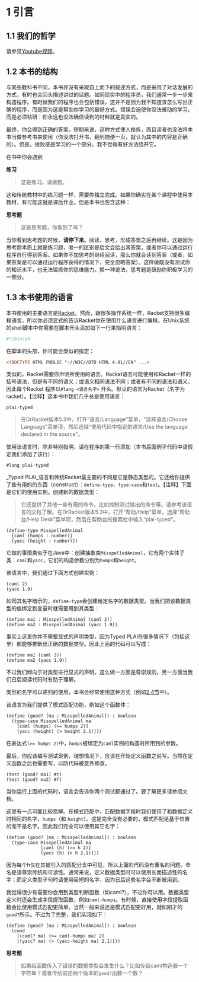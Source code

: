 # 1 引言

## 1.1 我们的哲学

请参见[Youtube视频](http://www.youtube.com/watch?v=3N__tvmZrzc)。

## 1.2 本书的结构

与某些教科书不同，本书并没有采取自上而下的叙述方式，而是采用了对话发展的方式，有时也会回头描述讲过的话题。如同现实中的程序员，我们通常一步一步来构造程序。有时候我们的程序也会包括错误，这并不是因为我不知道该怎么写出正确的程序，而是因为这是帮助你学习的最好方式。错误会迫使你没法被动的学习，而是必须钻研：你永远也没法确信读到的材料就是真实的。

最终，你会得到正确的答案。短期来说，这种方式使人挫折，而且读者也没法将本书当做参考书来使用（你没法打开书，翻到随便一页，就认为其中的内容是正确的）。但是，挫败感是学习的一个部分。我不觉得有好方法绕开它。

在书中你会遇到

__练习__
> 这是练习。请做题。

这和传统教材中的练习题一样，需要你独立完成。如果你确实在某个课程中使用本教材，有可能这就是课后作业。但是本书也包含这种：

__思考题__
> 这是思考题，你看到了吗？

当你看到思考题的时候，**请停下来**。阅读、思考，形成答案之后再继续。这是因为思考题本质上就是练习题，唯一的区别是后文会给出其答案，或者你可以通过运行程序自行得到答案。如果你不加思考的继续阅读，那么你就会读到答案（或者，如果答案是可以通过运行程序获得的情况下，完全忽略答案）。这样做既没有测试你的知识水平，也无法锻炼你的思维能力。换一种说法，思考题是鼓励你积极学习的一部分。

## 1.3 本书使用的语言

本书使用的主要语言是[Racket](http://www.racket-lang.org/)。然而，跟很多操作系统一样，Racket支持很多编程语言，所以你必须显式的告诉Racket你在使用什么语言进行编程。在Unix系统的shell脚本中你需要在脚本开头添加如下一行来指明语言：

```sh
#!/bin/sh
```

在脚本的头部，你可能会类似的指定：

```HTML
<!DOCTYPE HTML PUBLIC "-//W3C//DTD HTML 4.01//EN" ...>
```

类似的，Racket需要你声明所使用的语言。Racket语言可能使用和Racket一样的括号语法，但是有不同的语义；或语义相同语法不同；或者有不同的语法和语义。因此每个Racket 程序以`#lang <语言名字>` 开头。默认的语言为Racket（名字为racket）。【注释】这本书中我们几乎总是使用语言：

```text
plai-typed
```

> 在DrRacket版本5.3中，打开“语言/Language”菜单，“选择语言/Choose Language”菜单项，然后选择“使用代码中指定的语言/Use the language declared in the source”。

使用该语言时，除非特别指明，请在程序的第一行添加（本书后面例子代码中请假定我们添加了该行）：

```racket
#lang plai-typed
```

_Typed PLAI_语言和传统Racket最主要的不同是它是静态类型的。它还给你提供了些有用的的东西（construct）：`define-type`、`type-case`和`test`。【注释】下面是它们的使用实例。创建新的数据类型：

> 它还提供了其他一些有用的命令，比如控制测试输出的命令等。请参考该语言的文档了解。在DrRacket版本5.3中，打开“帮助/Help”菜单，选择“帮助台/Help Desk”菜单项，然后在帮助台的搜索栏中输入“plai-typed”。

```Racket
(define-type MisspelledAnimal
  [caml (humps : number)]
  [yacc (height : number)])
```

它做的事情类似于在Java中：创建抽象类`MisspelledAnimal`，它有两个实体子类：`caml`和`yacc`，它们的构造参数分别为`humps`和`height`。

该语言中，我们通过下面方式创建实例：

```racket
(caml 2)
(yacc 1.9)
```

如同其名字暗示的，`define-type`会创建给定名字的数据类型。当我们把该数据类型的值绑定到变量时就需要用到其类型：

```racket
(define ma1 : MisspelledAnimal (caml 2))
(define ma2 : MisspelledAnimal (yacc 1.9))
```

事实上这里你并不需要显式的声明类型，因为Typed PLAI在很多情况下（包括这里）都能够推断出正确的数据类型。因此上面的代码可以写成：

```racket
(define ma1 (caml 2))
(define ma2 (yacc 1.9))
```

不过我们倾向于对类型进行显式的声明。这么做一方面是尊崇规则，另一方面当我们日后阅读代码时有助于理解。

类型的名字可以递归的使用，本书会经常使用这种方式（例如[2.4节](./chap2.md#24-完整的语法解析器)中）。

该语言为我们提供了模式匹配功能，例如这个函数体：

```racket
(define (good? [ma : MisspelledAnimal]) : boolean
  (type-case MisspelledAnimal ma
    [caml (humps) (>= humps 2)]
    [yacc (height) (> height 2.1)]))
```

在表达式`(>= humps 2)`中，`humps`被绑定为`caml`实例的构造时所用到的参数。

最后，你应该编写测试案例，理想情况下，应该在开始定义函数之前写。当然在定义函数之后也需要写，以防代码被意外修改。

```racket
(test (good? ma1) #t)
(test (good? ma2) #f)
```

当你运行上面的代码时，语言会告诉你两个测试都通过了。要了解更多请参阅文档。

这里有一点可能比较费解。在模式匹配中，匹配数据字段时我们使用了和数据定义时相同的名字，`humps`（和 `height`）。这是完全没有必要的，模式匹配是基于位置的而不是名字。因此我们完全可以使用其它名字：

```racket
(define (good? [ma : MisspelledAnimal]) : boolean
  (type-case MisspelledAnimal ma
             [caml (h) (>= h 2)]
             [yacc (h) (> h 2.1)]))
```

因为每个h仅在其被引入的匹配分支中可见，所以上面的代码没有重名的问题。命名是请尊崇传统和可读性。通常来说，定义数据类型时可以使用长而描述性的名字；而定义类型子句时请使用简短的名字，因为日后这些名字会不断被用到。

我觉得很少有需要你会用到类型判断函数（如caml?），不过你可以用。数据类型定义时还会生成字段提取函数，例如`caml-humps`。有时候，直接使用字段提取函数会比使用模式匹配更简单。当然一般来说还是模式匹配更好用，就如刚才的`good?`所示。不过为了完整，我们实现如下：

```racket
(define (good? [ma : MisspelledAnimal]) : boolean
  (cond
    [(caml? ma) (>= caml-humps ma) 2]
    [(yacc? ma) (> (yacc-height ma) 2.1)]))
```

__思考题__
> 如果给函数传入了错误的数据类型会发生什么？比如传给caml构造器一个字符串？或者传给前述两个版本的`good?`函数一个数？
